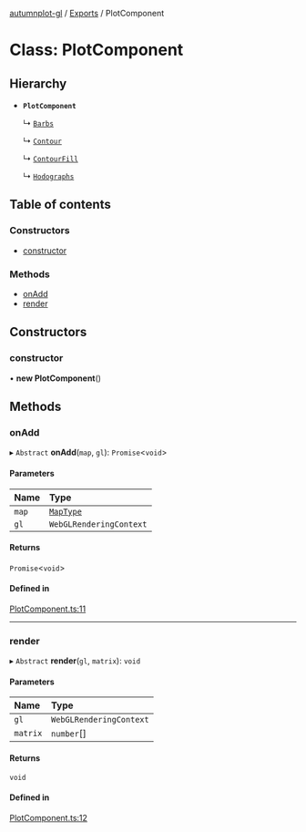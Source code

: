 [autumnplot-gl](../README.md) / [Exports](../modules.md) / PlotComponent

# Class: PlotComponent

## Hierarchy

- **`PlotComponent`**

  ↳ [`Barbs`](Barbs.md)

  ↳ [`Contour`](Contour.md)

  ↳ [`ContourFill`](ContourFill.md)

  ↳ [`Hodographs`](Hodographs.md)

## Table of contents

### Constructors

- [constructor](PlotComponent.md#constructor)

### Methods

- [onAdd](PlotComponent.md#onadd)
- [render](PlotComponent.md#render)

## Constructors

### constructor

• **new PlotComponent**()

## Methods

### onAdd

▸ `Abstract` **onAdd**(`map`, `gl`): `Promise`<`void`\>

#### Parameters

| Name | Type |
| :------ | :------ |
| `map` | [`MapType`](../modules.md#maptype) |
| `gl` | `WebGLRenderingContext` |

#### Returns

`Promise`<`void`\>

#### Defined in

[PlotComponent.ts:11](https://github.com/tsupinie/autumnplot-gl/blob/749eabd/src/PlotComponent.ts#L11)

___

### render

▸ `Abstract` **render**(`gl`, `matrix`): `void`

#### Parameters

| Name | Type |
| :------ | :------ |
| `gl` | `WebGLRenderingContext` |
| `matrix` | `number`[] |

#### Returns

`void`

#### Defined in

[PlotComponent.ts:12](https://github.com/tsupinie/autumnplot-gl/blob/749eabd/src/PlotComponent.ts#L12)

